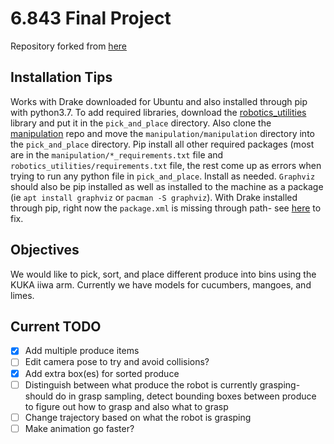 # 6.843 Final Project

Repository forked from [here](https://github.com/pangtao22/pick_and_place_benchmarking_framework)

## Installation Tips 

Works with Drake downloaded for Ubuntu and also installed through pip with python3.7. To add required libraries, download the [robotics_utilities](https://github.com/pangtao22/robotics_utilities) library and put it in the `pick_and_place` directory. Also clone the [manipulation](https://github.com/RussTedrake/manipulation) repo and move the `manipulation/manipulation` directory into the `pick_and_place` directory. Pip install all other required packages (most are in the `manipulation/*_requirements.txt` file and `robotics_utilities/requirements.txt` file, the rest come up as errors when trying to run any python file in `pick_and_place`. Install as needed. `Graphviz` should also be pip installed as well as installed to the machine as a package (ie `apt install graphviz` or `pacman -S graphviz`). With Drake installed through pip, right now the `package.xml` is missing through path- see [here](https://github.com/RobotLocomotion/drake/issues/16069) to fix. 


## Objectives

We would like to pick, sort, and place different produce into bins using the KUKA iiwa arm. Currently we have models for cucumbers, mangoes, and limes.


## Current TODO

- [x] Add multiple produce items
- [ ] Edit camera pose to try and avoid collisions?
- [x] Add extra box(es) for sorted produce
- [ ] Distinguish between what produce the robot is currently grasping- should do in grasp sampling, detect bounding boxes between produce to figure out how to grasp and also what to grasp
- [ ] Change trajectory based on what the robot is grasping
- [ ] Make animation go faster?
